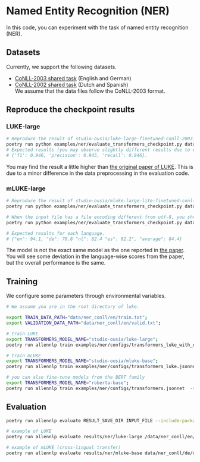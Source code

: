 # Named Entity Recognition (NER)
In this code, you can experiment with the task of named entity recognition (NER).  

## Datasets
Currently, we support the following datasets.
* [CoNLL-2003 shared task](https://aclanthology.org/W03-0419/) (English and German)
* [CoNLL-2002 shared task](https://aclanthology.org/W02-2024/) (Dutch and Spanish)  
We assume that the data files follow the CoNLL-2003 format.

## Reproduce the checkpoint results
### LUKE-large
```bash
# Reproduce the result of studio-ousia/luke-large-finetuned-conll-2003.
poetry run python examples/ner/evaluate_transformers_checkpoint.py data/ner_conll/en/test.txt studio-ousia/luke-large-finetuned-conll-2003 --cuda-device 0
# Expected results (you may observe slightly different results due to environmental differences):
# {'f1': 0.946, 'precision': 0.945, 'recall': 0.946}.
```
You may find the result a little higher than [the original paper of LUKE](https://arxiv.org/abs/2010.01057). This is due to a minor difference in the data preprocessing in the evaluation code.

### mLUKE-large
```bash
# Reproduce the result of studio-ousia/mluke-large-lite-finetuned-conll-2003
poetry run python examples/ner/evaluate_transformers_checkpoint.py data/ner_conll/de/deu.testb.bio  studio-ousia/mluke-large-lite-finetuned-conll-2003 --cuda-device 0

# When the input file has a file encoding different from utf-8, you should specify it with --file-encoding.
poetry run python examples/ner/evaluate_transformers_checkpoint.py data/ner_conll/es/esp.testb studio-ousia/mluke-large-lite-finetuned-conll-2003 --cuda-device 0 --file-encoding ISO-8859-1

# Expected results for each language.
# {"en": 94.1, "de": 78.8 "nl": 82.4 "es": 82.2", "average": 84.4}  
```
The model is not the exact same model as the one reported in [the paper](https://arxiv.org/abs/2110.08151). You will see some deviation in the language-wise scores from the paper, but the overall performance is the same.

## Training
We configure some parameters through environmental variables.
```bash
# We assume you are in the root directory of luke. 

export TRAIN_DATA_PATH="data/ner_conll/en/train.txt";
export VALIDATION_DATA_PATH="data/ner_conll/en/valid.txt";

# train LUKE
export TRANSFORMERS_MODEL_NAME="studio-ousia/luke-large";
poetry run allennlp train examples/ner/configs/transformers_luke_with_entity_aware_attention.jsonnet -s results/ner/luke-large --include-package examples -o '{"trainer.cuda_device": 0, "trainer.use_amp": true}'

# train mLUKE
export TRANSFORMERS_MODEL_NAME="studio-ousia/mluke-base";
poetry run allennlp train examples/ner/configs/transformers_luke.jsonnet -s results/ner/mluke-base --include-package examples -o '{"trainer.cuda_device": 0, "trainer.use_amp": true}'

# you can also fine-tune models from the BERT family
export TRANSFORMERS_MODEL_NAME="roberta-base";
poetry run allennlp train examples/ner/configs/transformers.jsonnet  -s results/ner/roberta-base --include-package examples
```

## Evaluation
```bash
poetry run allennlp evaluate RESULT_SAVE_DIR INPUT_FILE --include-package examples --output-file OUTPUT_FILE 

# example of LUKE
poetry run allennlp evaluate results/ner/luke-large /data/ner_conll/en/test.txt --include-package examples --output-file results/ner/luke-large/metrics_test.json --cuda 0

# example of mLUKE (cross-lingual transfer)
poetry run allennlp evaluate results/ner/mluke-base data/ner_conll/de/deu.testb.bio --include-package examples --output-file results/ner/mluke-base/metrics_de_test.json --cuda 0
```